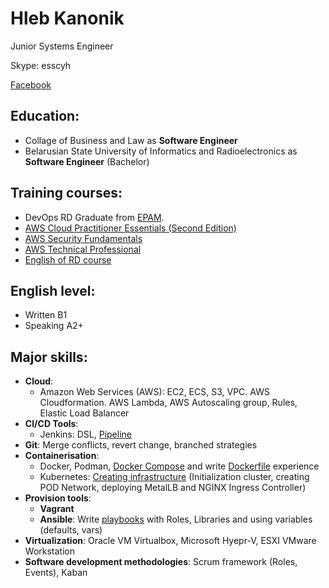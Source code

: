 Hleb Kanonik
=
Junior Systems Engineer

Skype: esscyh

[Facebook](https://facebook.com/HlebKanonik)

Education:
-
- Collage of Business and Law as **Software Engineer**
- Belarusian State University of Informatics and Radioelectronics as **Software Engineer** (Bachelor) 


Training courses:
-
- DevOps RD Graduate from [EPAM](epam.com).
- [AWS Cloud Practitioner Essentials (Second Edition)](https://www.dropbox.com/s/dkbhwx9ervuqdbt/AWS%20Cloud%20Practitioner%20Essentials%20%28Second%20Edition%29.pdf?dl=0)
- [AWS Security Fundamentals](https://www.dropbox.com/s/rou6kylw3k8iu14/AWS%20Security%20Fundamentals.pdf?dl=0)
- [AWS Technical Professional](https://www.dropbox.com/s/svqplanotakymrd/AWS%20Training%20%26%20Certification%20-%20Certicate%20of%20Completion-assessment.pdf?dl=0)
- [English of RD course](https://www.dropbox.com/s/olytr0mkzqsrlen/English%20of%20RD.pdf?dl=0)

English level:
-
- Written B1
- Speaking A2+

Major skills:
-
- **Cloud**:
    - Amazon Web Services (AWS): EC2, ECS, S3, VPC. AWS Cloudformation. AWS Lambda, AWS Autoscaling group, Rules, Elastic Load Balancer
- **CI/CD Tools**: 
    - Jenkins: DSL, [Pipeline](https://github.com/Cyberglamdring/helpRepo/blob/master/Jenkins/Jenkinsfile)
- **Git**: Merge conflicts, revert change, branched strategies
- **Containerisation**:
    - Docker, Podman, [Docker Compose](https://github.com/Cyberglamdring/docker/tree/master/Day3/docker-compose) and write [Dockerfile](https://github.com/Cyberglamdring/docker/tree/master/Day2/Dockerfiles) experience 
    - Kubernetes: [Creating infrastructure](https://github.com/Cyberglamdring/helpRepo/blob/master/k8s/scripts/k8s-master-install.sh) (Initialization cluster, creating POD Network, deploying MetalLB and NGINX Ingress Controller)
- **Provision tools**: 
    - **Vagrant** 
    - **Ansible**: Write [playbooks](https://github.com/Cyberglamdring/ansible/tree/master/Day04) with Roles, Libraries and using variables (defaults, vars)
- **Virtualization**: Oracle VM Virtualbox, Microsoft Hyepr-V, ESXI VMware Workstation
- **Software development methodologies**: Scrum framework (Roles, Events), Kaban
